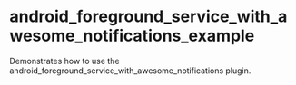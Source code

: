 # android_foreground_service_with_awesome_notifications_example

Demonstrates how to use the android_foreground_service_with_awesome_notifications plugin.